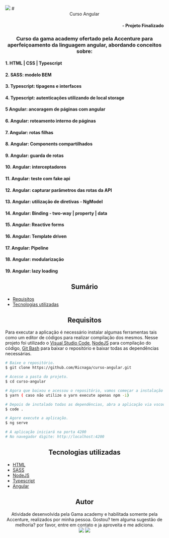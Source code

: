 <img src="https://shields.io/github/license/Ricnaga/learnAngular">
# <div align="center"> Curso Angular </div>

#### <div align="right">- Projeto Finalizado <div>

### <div align="center"> Curso da gama academy ofertado pela Accenture para aperfeiçoamento da linguagem angular, abordando conceitos sobre: </div>

#### 1. HTML | CSS | Typescript
#### 2. SASS: modelo BEM
#### 3. Typescript: tipagens e interfaces
#### 4. Typescript: autenticações utilizando de local storage
#### 5 Angular: ancoragem de páginas com angular
#### 6. Angular: roteamento interno de páginas
#### 7. Angular: rotas filhas
#### 8. Angular: Components compartilhados
#### 9. Angular: guarda de rotas
#### 10. Angular: interceptadores
#### 11. Angular: teste com fake api
#### 12. Angular: capturar parâmetros das rotas da API
#### 13. Angular: utilização de diretivas - NgModel
#### 14. Angular: Binding - two-way | property | data
#### 15. Angular: Reactive forms
#### 16. Angular: Template driven
#### 17. Angular: Pipeline
#### 18. Angular: modularização
#### 19. Angular: lazy loading

## <div align="center"> Sumário </div>
<!--ts-->
   - [Requisitos](#<div-align="center">Requisitos</div>)
   - [Tecnologias utilizadas](#<div-align="center">Tecnologias-utilizadas</div>)
<!--te-->

## <div align="center">Requisitos</div>
Para executar a aplicação é necessário instalar algumas ferramentas tais como um editor de códigos para realizar compilação dos mesmos. Nesse projeto foi utilizado o [Visual Studio Code](https://code.visualstudio.com/), [NodeJS](https://nodejs.org/en/) para compilação do código, [Git Bash](https://gitforwindows.org/) para baixar o repositório e baixar todas as dependências necessárias. 

```bash
# Baixe o repositório.
$ git clone https://github.com/Ricnaga/curso-angular.git

# Acesse a pasta do projeto.
$ cd curso-angular

# Agora que baixou e acessou o repositório, vamos começar a instalação das dependências.
$ yarn ( caso não utilize o yarn execute apenas npm -i)

# Depois de instalado todas as dependências, abra a aplicação via vscode
$ code .

# Agore execute a aplicação.
$ ng serve 

# A aplicação iniciará na porta 4200 
# No navegador digite: http://localhost:4200
```

##  <div align="center">Tecnologias utilizadas</div>
- [HTML](https://www.w3.org/HTML)
- [SASS](https://sass-lang.com/)
- [NodeJS](https://nodejs.org/en/)
- [Typescript](https://www.typescriptlang.org/)
- [Angular](https://angular.io/)


## <div align="center">Autor</div>
<div align="center">Atividade desenvolvida pela Gama academy e habilitada somente pela Accenture, realizados por minha pessoa.
Gostou? tem alguma sugestão de melhoria? por favor, entre em contato e ja aproveita e me adiciona.<br>
<a href="https://www.linkedin.com/in/ricardo-nagatomy-56553254"><img src="https://img.shields.io/badge/-RicardoNaga-blue?style=flat-square&logo=Linkedin&logoColor=white"></a>
<a href="https://app.rocketseat.com.br/me/ricardo-nagatomy-08130"><img src="https://img.shields.io/badge/-Rocketseat-000?style=flat-square&logo=&logoColor=white"></a>
</div>

